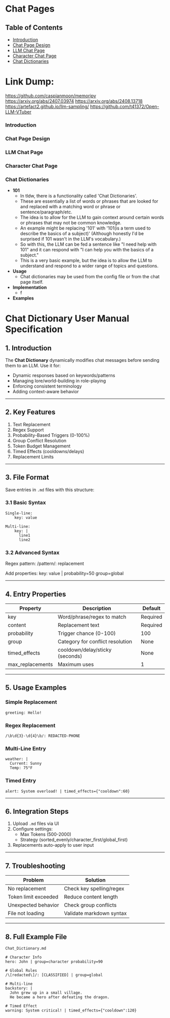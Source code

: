 # Chat Pages

## Table of Contents
- [Introduction](#introduction)
- [Chat Page Design](#chat-page-design)
- [LLM Chat Page](#llm-chat-page)
- [Character Chat Page](#character-chat-page)
- [Chat Dictionaries](#chat-dictionaries)



# Link Dump:
https://github.com/caspianmoon/memoripy
https://arxiv.org/abs/2407.03974
https://arxiv.org/abs/2408.13718
https://artefact2.github.io/llm-sampling/
https://github.com/t41372/Open-LLM-VTuber



### Introduction


### Chat Page Design



### LLM Chat Page



### Character Chat Page





### Chat Dictionaries
- **101**
  - In tldw, there is a functionality called 'Chat Dictionaries'.
  - These are essentially a list of words or phrases that are looked for and replaced with a matching word or phrase or sentence/paragraph/etc.
  - The idea is to allow for the LLM to gain context around certain words or phrases that may not be common knowledge.
  - An example might be replacing '101' with '101(is a term used to describe the basics of a subject)' (Although honestly I'd be surprised if 101 wasn't in the LLM's vocabulary.)
  - So with this, the LLM can be fed a sentence like "I need help with 101" and it can respond with "I can help you with the basics of a subject."
  - This is a very basic example, but the idea is to allow the LLM to understand and respond to a wider range of topics and questions.
- **Usage**
  - Chat dictionaries may be used from the config file or from the chat page itself.
- **Implementation**
  - f
- **Examples**
 

# Chat Dictionary User Manual Specification

## 1. Introduction
The **Chat Dictionary** dynamically modifies chat messages before sending them to an LLM. Use it for:
- Dynamic responses based on keywords/patterns
- Managing lore/world-building in role-playing
- Enforcing consistent terminology
- Adding context-aware behavior

---

## 2. Key Features
1. Text Replacement
2. Regex Support
3. Probability-Based Triggers (0-100%)
4. Group Conflict Resolution
5. Token Budget Management
6. Timed Effects (cooldowns/delays)
7. Replacement Limits

---

## 3. File Format
Save entries in `.md` files with this structure:

### 3.1 Basic Syntax
```
Single-line:
    key: value
```

```
Multi-line:
    key: |
      line1
      line2
```

### 3.2 Advanced Syntax
Regex pattern:
    /pattern/: replacement

Add properties:
    key: value | probability=50 group=global

---

## 4. Entry Properties
| Property         | Description                          | Default |
|------------------|--------------------------------------|---------|
| key              | Word/phrase/regex to match           | Required|
| content          | Replacement text                     | Required|
| probability      | Trigger chance (0-100)               | 100     |
| group            | Category for conflict resolution     | None    |
| timed_effects    | cooldown/delay/sticky (seconds)      | None    |
| max_replacements | Maximum uses                         | 1       |

---

## 5. Usage Examples

### Simple Replacement
    greeting: Hello!

### Regex Replacement
    /\b\d{3}-\d{4}\b/: REDACTED-PHONE

### Multi-Line Entry
    weather: |
      Current: Sunny
      Temp: 75°F

### Timed Entry
    alert: System overload! | timed_effects={"cooldown":60}

---

## 6. Integration Steps
1. Upload `.md` files via UI
2. Configure settings:
   - Max Tokens (500-2000)
   - Strategy (sorted_evenly/character_first/global_first)
3. Replacements auto-apply to user input

---

## 7. Troubleshooting

**Problem**            | **Solution**
-----------------------|-----------------------------
No replacement         | Check key spelling/regex
Token limit exceeded   | Reduce content length
Unexpected behavior    | Check group conflicts
File not loading       | Validate markdown syntax

---

## 8. Full Example File

`Chat_Dictionary.md`
```
# Character Info
hero: John | group=character probability=90

# Global Rules
/\[redacted\]/: [CLASSIFIED] | group=global

# Multi-line
backstory: |
  John grew up in a small village.
  He became a hero after defeating the dragon.

# Timed Effect
warning: System critical! | timed_effects={"cooldown":120}
```



